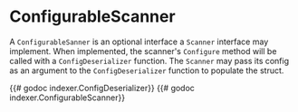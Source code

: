 # ConfigurableScanner
A `ConfigurableSanner` is an optional interface a `Scanner` interface may
implement.  When implemented, the scanner's `Configure` method will be called
with a `ConfigDeserializer` function. The `Scanner` may pass its config as an
argument to the `ConfigDeserializer` function to populate the struct.

{{# godoc indexer.ConfigDeserializer}}
{{# godoc indexer.ConfigurableScanner}}
